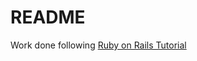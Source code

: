 # README

Work done following [Ruby on Rails Tutorial](https://www.railstutorial.org/book/beginning#code-installing_rails)
